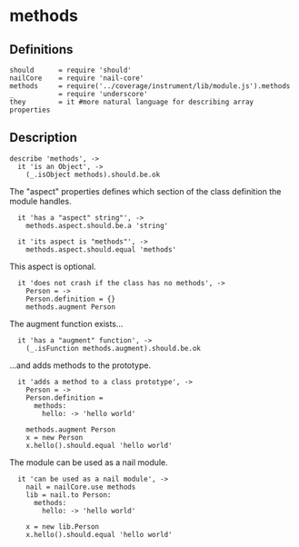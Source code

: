 [coffee]: http://asmblah.github.com/coffee/
[glob]: https://npmjs.org/package/glob
[grunt-contrib-coffee]: https://github.com/gruntjs/grunt-contrib-coffee
[grunt-istanbul-coverage]: https://github.com/daniellmb/grunt-istanbul-coverage
[grunt-istanbul]: https://github.com/taichi/grunt-istanbul
[grunt-simple-mocha]: https://github.com/yaymukund/grunt-simple-mocha
[grunt]: http://gruntjs.com/
[mocha]: https://npmjs.org/package/mocha
[nail-core]: https://github.com/noptic/nail-core
[should]: https://github.com/visionmedia/should.js
[underscore]: http://underscorejs.org

[About]: About.coffee.md
[accessor]: accessor.coffee.md
[init]: init.coffee.md
[injector]: injector.coffee.md
[methods]: methods.coffee.md
[parent]: parent.coffee.md
[properties]: properties.coffee.md

[nail]: https://github.com/noptic/nail
[npm]: https://github.com/noptic/nail

methods
=======
Definitions
-----------

    should      = require 'should'
    nailCore    = require 'nail-core'
    methods     = require('../coverage/instrument/lib/module.js').methods
    _           = require 'underscore'
    they        = it #more natural language for describing array properties

Description
-----------

    describe 'methods', ->
      it 'is an Object', ->
        (_.isObject methods).should.be.ok

The "aspect" properties defines which section of the class definition the module handles.

      it 'has a "aspect" string"', ->
        methods.aspect.should.be.a 'string'
      
      it 'its aspect is "methods"', ->
        methods.aspect.should.equal 'methods'
        
This aspect is optional.      
      
      it 'does not crash if the class has no methods', ->
        Person = ->
        Person.definition = {}
        methods.augment Person

The augment function exists...

      it 'has a "augment" function', ->
        (_.isFunction methods.augment).should.be.ok

...and adds methods to the prototype.

      it 'adds a method to a class prototype', ->
        Person = ->
        Person.definition =
          methods:
            hello: -> 'hello world'
            
        methods.augment Person
        x = new Person
        x.hello().should.equal 'hello world'

The module can be used as a nail module.

      it 'can be used as a nail module', ->
        nail = nailCore.use methods
        lib = nail.to Person:
          methods:
            hello: -> 'hello world'
          
        x = new lib.Person
        x.hello().should.equal 'hello world'

